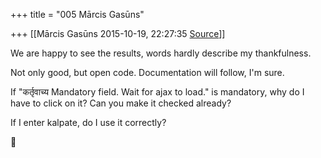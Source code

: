 +++
title = "005 Mārcis Gasūns"

+++
[[Mārcis Gasūns	2015-10-19, 22:27:35 [Source](https://groups.google.com/g/samskrita/c/sm-lW9qj0A8)]]



We are happy to see the results, words hardly describe my thankfulness.

Not only good, but open code. Documentation will follow, I'm sure.

If "कर्तृवाच्य Mandatory field. Wait for ajax to load." is mandatory, why do I have to click on it? Can you make it checked already?

If I enter kalpate, do I use it correctly?



